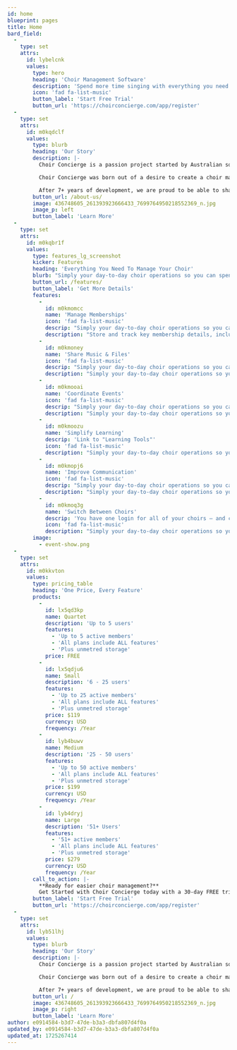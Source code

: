 ```yaml
---
id: home
blueprint: pages
title: Home
bard_field:
  -
    type: set
    attrs:
      id: lybelcnk
      values:
        type: hero
        heading: 'Choir Management Software'
        description: 'Spend more time singing with everything you need to manage your day-to-day choir operations in one user-friendly app.'
        icon: 'fad fa-list-music'
        button_label: 'Start Free Trial'
        button_url: 'https://choirconcierge.com/app/register'
  -
    type: set
    attrs:
      id: m0kqdclf
      values:
        type: blurb
        heading: 'Our Story'
        description: |-
          Choir Concierge is a passion project started by Australian software developer and music lover Hayley Bech. As a choir director and music team member for multiple choirs, Hayley has had the opportunity to work with the majority of popular choir management apps on the market, learning what is important for choir management and what could be improved upon.

          Choir Concierge was born out of a desire to create a choir management tool that was powerful, but also incredibly simple. The product was designed with user experience as the top priority.

          After 7+ years of development, we are proud to be able to share with you our software. We truly believe it is a cutting-edge solution that won’t just help you manage your choir, but will also be easy to use while doing it.
        button_url: /about-us/
        image: 436748605_261393923666433_7699764950218552369_n.jpg
        image_p: left
        button_label: 'Learn More'
  -
    type: set
    attrs:
      id: m0kqbr1f
      values:
        type: features_lg_screenshot
        kicker: Features
        heading: 'Everything You Need To Manage Your Choir'
        blurb: "Simply your day-to-day choir operations so you can spend more time singing. You'll find everything you need to save time and headaches on your choir management in our user-friendly choir management app."
        button_url: /features/
        button_label: 'Get More Details'
        features:
          -
            id: m0kmomcc
            name: 'Manage Memberships'
            icon: 'fad fa-list-music'
            descrip: "Simply your day-to-day choir operations so you can spend more time singing. You'll find everything you need to save time and headaches on your choir management in our user-friendly choir management app."
            description: "Store and track key membership details, including membership fees, voice parts, and customised user roles. You'll also be able to automate your onboarding workflow to streamline the process of bringing on new members, including creating checklists, sending notifications, and scheduling follow-ups."
          -
            id: m0kmoney
            name: 'Share Music & Files'
            icon: 'fad fa-list-music'
            descrip: "Simply your day-to-day choir operations so you can spend more time singing. You'll find everything you need to save time and headaches on your choir management in our user-friendly choir management app."
            description: "Simply your day-to-day choir operations so you can spend more time singing. You'll find everything you need to save time and headaches on your choir management in our user-friendly choir management app."
          -
            id: m0kmooai
            name: 'Coordinate Events'
            icon: 'fad fa-list-music'
            descrip: "Simply your day-to-day choir operations so you can spend more time singing. You'll find everything you need to save time and headaches on your choir management in our user-friendly choir management app."
            description: "Simply your day-to-day choir operations so you can spend more time singing. You'll find everything you need to save time and headaches on your choir management in our user-friendly choir management app."
          -
            id: m0kmoozu
            name: 'Simplify Learning'
            descrip: 'Link to "Learning Tools"'
            icon: 'fad fa-list-music'
            description: "Simply your day-to-day choir operations so you can spend more time singing. You'll find everything you need to save time and headaches on your choir management in our user-friendly choir management app."
          -
            id: m0kmopj6
            name: 'Improve Communication'
            icon: 'fad fa-list-music'
            descrip: "Simply your day-to-day choir operations so you can spend more time singing. You'll find everything you need to save time and headaches on your choir management in our user-friendly choir management app."
            description: "Simply your day-to-day choir operations so you can spend more time singing. You'll find everything you need to save time and headaches on your choir management in our user-friendly choir management app."
          -
            id: m0kmoq3g
            name: 'Switch Between Choirs'
            descrip: 'You have one login for all of your choirs – and can jump between them quickly!'
            icon: 'fad fa-list-music'
            description: "Simply your day-to-day choir operations so you can spend more time singing. You'll find everything you need to save time and headaches on your choir management in our user-friendly choir management app."
        image:
          - event-show.png
  -
    type: set
    attrs:
      id: m0kkvton
      values:
        type: pricing_table
        heading: 'One Price, Every Feature'
        products:
          -
            id: lx5qd3kp
            name: Quartet
            description: 'Up to 5 users'
            features:
              - 'Up to 5 active members'
              - 'All plans include ALL features'
              - 'Plus unmetred storage'
            price: FREE
          -
            id: lx5qdju6
            name: Small
            description: '6 - 25 users'
            features:
              - 'Up to 25 active members'
              - 'All plans include ALL features'
              - 'Plus unmetred storage'
            price: $119
            currency: USD
            frequency: /Year
          -
            id: lyb4buwv
            name: Medium
            description: '25 - 50 users'
            features:
              - 'Up to 50 active members'
              - 'All plans include ALL features'
              - 'Plus unmetred storage'
            price: $199
            currency: USD
            frequency: /Year
          -
            id: lyb4dryj
            name: Large
            description: '51+ Users'
            features:
              - '51+ active members'
              - 'All plans include ALL features'
              - 'Plus unmetred storage'
            price: $279
            currency: USD
            frequency: /Year
        call_to_action: |-
          **Ready for easier choir management?**
          Get Started with Choir Concierge today with a 30-day FREE trial.
        button_label: 'Start Free Trial'
        button_url: 'https://choirconcierge.com/app/register'
  -
    type: set
    attrs:
      id: lyb51lhj
      values:
        type: blurb
        heading: 'Our Story'
        description: |-
          Choir Concierge is a passion project started by Australian software developer and music lover Hayley Bech. As a choir director and music team member for multiple choirs, Hayley has had the opportunity to work with the majority of popular choir management apps on the market, learning what is important for choir management and what could be improved upon.

          Choir Concierge was born out of a desire to create a choir management tool that was powerful, but also incredibly simple. The product was designed with user experience as the top priority.

          After 7+ years of development, we are proud to be able to share with you our software. We truly believe it is a cutting-edge solution that won’t just help you manage your choir, but will also be easy to use while doing it.
        button_url: /
        image: 436748605_261393923666433_7699764950218552369_n.jpg
        image_p: right
        button_label: 'Learn More'
author: e0914584-b3d7-47de-b3a3-dbfa807d4f0a
updated_by: e0914584-b3d7-47de-b3a3-dbfa807d4f0a
updated_at: 1725267414
---
```

